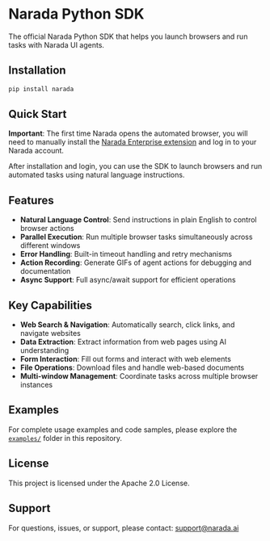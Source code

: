 # Narada Python SDK

The official Narada Python SDK that helps you launch browsers and run tasks with Narada UI agents.

## Installation

```bash
pip install narada
```

## Quick Start

**Important**: The first time Narada opens the automated browser, you will need to manually install the [Narada Enterprise extension](https://chromewebstore.google.com/detail/enterprise-narada-ai-assi/bhioaidlggjdkheaajakomifblpjmokn) and log in to your Narada account.

After installation and login, you can use the SDK to launch browsers and run automated tasks using natural language instructions.

## Features

- **Natural Language Control**: Send instructions in plain English to control browser actions
- **Parallel Execution**: Run multiple browser tasks simultaneously across different windows
- **Error Handling**: Built-in timeout handling and retry mechanisms
- **Action Recording**: Generate GIFs of agent actions for debugging and documentation
- **Async Support**: Full async/await support for efficient operations

## Key Capabilities

- **Web Search & Navigation**: Automatically search, click links, and navigate websites
- **Data Extraction**: Extract information from web pages using AI understanding
- **Form Interaction**: Fill out forms and interact with web elements
- **File Operations**: Download files and handle web-based documents
- **Multi-window Management**: Coordinate tasks across multiple browser instances

## Examples

For complete usage examples and code samples, please explore the [`examples/`](examples/) folder in this repository.

## License

This project is licensed under the Apache 2.0 License.

## Support

For questions, issues, or support, please contact: support@narada.ai
